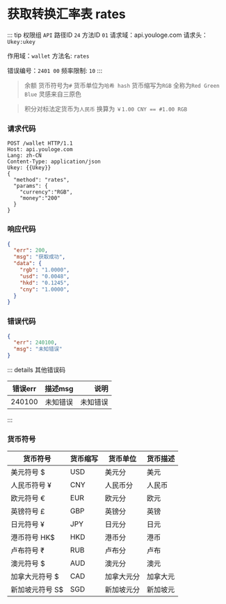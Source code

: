 # 获取转换汇率表 rates
::: tip 权限组 `API` 路径ID `24` 方法ID `01`
请求域：api.youloge.com 请求头：`Ukey:ukey`

作用域：`wallet`  方法名: `rates`

错误编号：`2401 00` 频率限制: `10` 
:::

> 余额 货币符号为`#` 货币单位为`哈希 hash` 货币缩写为`RGB` 全称为`Red Green Blue` 灵感来自三原色

> 积分对标法定货币为`人民币` 换算为 `￥1.00 CNY == #1.00 RGB`

### 请求代码
``` http
POST /wallet HTTP/1.1
Host: api.youloge.com
Lang: zh-CN
Content-Type: application/json
Ukey: {{Ukey}}
{
  "method": "rates",
  "params": {
    "currency":"RGB",
    "money":"200"
  }
}
```
### 响应代码
``` json
{
  "err": 200,
  "msg": "获取成功",
  "data": {
    "rgb": "1.0000",
    "usd": "0.0048",
    "hkd": "0.1245",
    "cny": "1.0000",
  }
}
```
### 错误代码
``` json
{
  "err": 240100,
  "msg": "未知错误"
}
```

::: details 其他错误码

| 错误err        |      描述msg      |  说明 |
| ------------- | :-----------: | ----: |
| 240100      | 未知错误 | 未知错误 |
:::

### 货币符号

| 货币符号 | 货币缩写 | 货币单位 | 货币描述 |
| -------- | -------- | -------- | -------- |
| 美元符号 $ | USD | 美元分 | 美元 |
| 人民币符号 ¥ | CNY | 人民币分 | 人民币 |  
| 欧元符号 € | EUR | 欧元分 | 欧元 |
| 英镑符号 £ | GBP | 英镑分 | 英镑 |
| 日元符号 ¥ | JPY | 日元分 | 日元 |
| 港币符号 HK$ | HKD | 港币分 | 港币 |
| 卢布符号 ₹ | RUB | 卢布分 | 卢布 |
| 澳元符号 $ | AUD | 澳元分 | 澳元 |
| 加拿大元符号 $ | CAD | 加拿大元分 | 加拿大元 |
| 新加坡元符号 S$ | SGD | 新加坡元分 | 新加坡元 |

